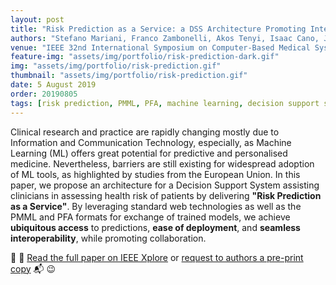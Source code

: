 ```yaml
---
layout: post
title: "Risk Prediction as a Service: a DSS Architecture Promoting Interoperability and Collaboration"
authors: "Stefano Mariani, Franco Zambonelli, Akos Tenyi, Isaac Cano, Josep Roca"
venue: "IEEE 32nd International Symposium on Computer-Based Medical Systems (CBMS)"
feature-img: "assets/img/portfolio/risk-prediction-dark.gif"
img: "assets/img/portfolio/risk-prediction.gif"
thumbnail: "assets/img/portfolio/risk-prediction.gif"
date: 5 August 2019
order: 20190805
tags: [risk prediction, PMML, PFA, machine learning, decision support system, CONNECARE, article, cbms, IEEE]
---
```


Clinical research and practice are rapidly changing 
mostly due to Information and Communication Technology, 
especially, as Machine Learning (ML) offers great potential 
for predictive and personalised medicine. 
Nevertheless, barriers are still existing 
for widespread adoption of ML tools, 
as highlighted by studies from the European Union. 
In this paper, we propose an architecture 
for a Decision Support System assisting clinicians 
in assessing health risk of patients 
by delivering **"Risk Prediction as a Service"**. 
By leveraging standard web technologies 
as well as the PMML and PFA formats 
for exchange of trained models, 
we achieve **ubiquitous access** to predictions, 
**ease of deployment**, 
and **seamless interoperability**, 
while promoting collaboration.

👀 📄 [Read the full paper on IEEE Xplore](https://doi.org/10.1109/CBMS.2019.00069)
or [request to authors a pre-print copy](mailto:stefano.mariani@unimore.it) 📬 😉
